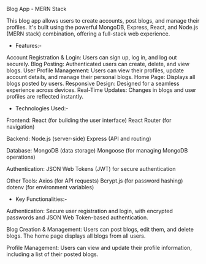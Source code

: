 Blog App - MERN Stack

This blog app allows users to create accounts, post blogs, and manage their profiles. It's built using the powerful MongoDB, Express, React, and Node.js (MERN stack) combination, offering a full-stack web experience.


* Features:-

Account Registration & Login: Users can sign up, log in, and log out securely.
Blog Posting: Authenticated users can create,  delete, and view blogs.
User Profile Management: Users can view their profiles, update account details, and manage their personal blogs.
Home Page: Displays all blogs posted by users.
Responsive Design: Designed for a seamless experience across devices.
Real-Time Updates: Changes in blogs and user profiles are reflected instantly.



* Technologies Used:-

Frontend:
React (for building the user interface)
React Router (for navigation)

Backend:
Node.js (server-side)
Express (API and routing)

Database:
MongoDB (data storage)
Mongoose (for managing MongoDB operations)

Authentication:
JSON Web Tokens (JWT) for secure authentication

Other Tools:
Axios (for API requests)
Bcrypt.js (for password hashing)
dotenv (for environment variables)



* Key Functionalities:-

Authentication:
Secure user registration and login, with encrypted passwords and JSON Web Token-based authentication.

Blog Creation & Management:
Users can post blogs, edit them, and delete blogs. The home page displays all blogs from all users.

Profile Management:
Users can view and update their profile information, including a list of their posted blogs.

